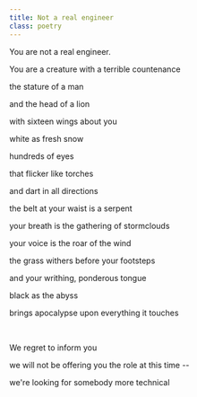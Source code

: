 ```yaml
---
title: Not a real engineer
class: poetry
---
```

You are not a real engineer.

You are a creature with a terrible countenance

the stature of a man

and the head of a lion

with sixteen wings about you

white as fresh snow

hundreds of eyes

that flicker like torches

and dart in all directions

the belt at your waist is a serpent

your breath is the gathering of stormclouds

your voice is the roar of the wind

the grass withers before your footsteps

and your writhing, ponderous tongue

black as the abyss

brings apocalypse upon everything it touches

<br/>

We regret to inform you

we will not be offering you the role at this time --

we're looking for somebody more technical
